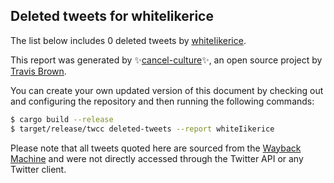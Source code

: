 ## Deleted tweets for whiteIikerice

The list below includes 0 deleted tweets by
[whiteIikerice](https://twitter.com/whiteIikerice).



This report was generated by ✨[cancel-culture](https://github.com/travisbrown/cancel-culture)✨,
an open source project by [Travis Brown](https://twitter.com/travisbrown).

You can create your own updated version of this document by checking out and configuring the
repository and then running the following commands:

```bash
$ cargo build --release
$ target/release/twcc deleted-tweets --report whiteIikerice
```

Please note that all tweets quoted here are sourced from the
[Wayback Machine](https://web.archive.org) and were not directly accessed through the Twitter API or
any Twitter client.

